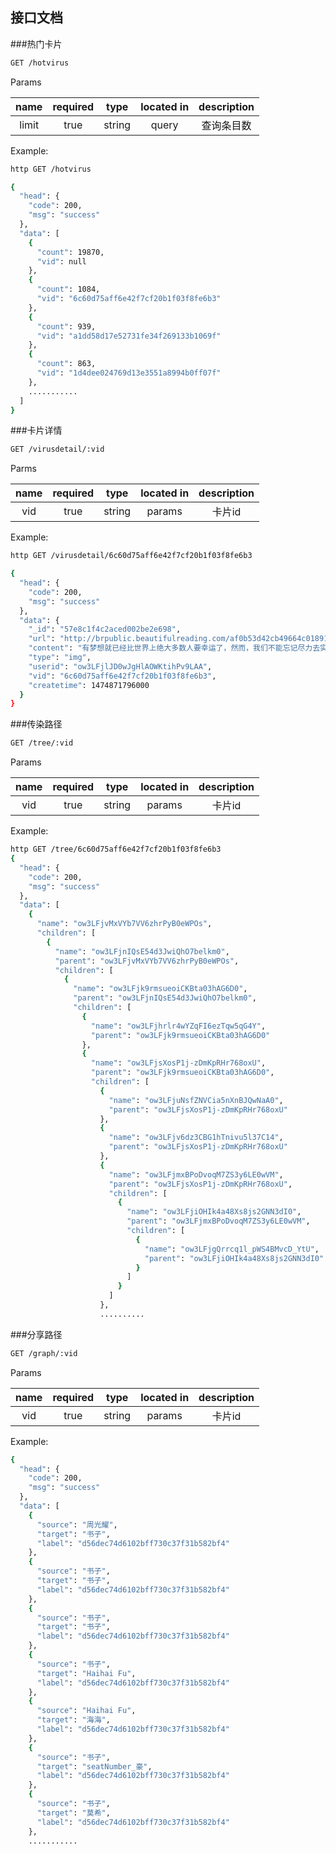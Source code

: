 ## 接口文档

###热门卡片
```bash
GET /hotvirus
```
Params

|name|required|type|located in|description|
|:----:|:--------:|:----:|:----------:|:-----------:|
|limit|true|string|query|查询条目数|

Example:
```bash
http GET /hotvirus

{
  "head": {
    "code": 200,
    "msg": "success"
  },
  "data": [
    {
      "count": 19870,
      "vid": null
    },
    {
      "count": 1084,
      "vid": "6c60d75aff6e42f7cf20b1f03f8fe6b3"
    },
    {
      "count": 939,
      "vid": "a1dd58d17e52731fe34f269133b1069f"
    },
    {
      "count": 863,
      "vid": "1d4dee024769d13e3551a8994b0ff07f"
    },
    ...........
  ]
}
```

###卡片详情
```bash
GET /virusdetail/:vid
```
Parms

|name|required|type|located in|description|
|:----:|:--------:|:----:|:----------:|:-----------:|
|vid|true|string|params|卡片id|

Example:
```bash
http GET /virusdetail/6c60d75aff6e42f7cf20b1f03f8fe6b3

{
  "head": {
    "code": 200,
    "msg": "success"
  },
  "data": {
    "_id": "57e8c1f4c2aced002be2e698",
    "url": "http://brpublic.beautifulreading.com/af0b53d42cb49664c018919bf4cbfde0",
    "content": "有梦想就已经比世界上绝大多数人要幸运了，然而，我们不能忘记尽力去实现梦想，否则这种幸运会变成一种不幸。尽力去追梦吧，趁你还幸运着的时候！",
    "type": "img",
    "userid": "ow3LFjlJD0wJgHlAOWKtihPv9LAA",
    "vid": "6c60d75aff6e42f7cf20b1f03f8fe6b3",
    "createtime": 1474871796000
  }
}
```

###传染路径
```bash
GET /tree/:vid
```
Params

|name|required|type|located in|description|
|:----:|:--------:|:----:|:----------:|:-----------:|
|vid|true|string|params|卡片id|

Example:
```bash
http GET /tree/6c60d75aff6e42f7cf20b1f03f8fe6b3
{
  "head": {
    "code": 200,
    "msg": "success"
  },
  "data": [
    {
      "name": "ow3LFjvMxVYb7VV6zhrPyB0eWPOs",
      "children": [
        {
          "name": "ow3LFjnIQsE54d3JwiQhO7belkm0",
          "parent": "ow3LFjvMxVYb7VV6zhrPyB0eWPOs",
          "children": [
            {
              "name": "ow3LFjk9rmsueoiCKBta03hAG6D0",
              "parent": "ow3LFjnIQsE54d3JwiQhO7belkm0",
              "children": [
                {
                  "name": "ow3LFjhrlr4wYZqFI6ezTqw5qG4Y",
                  "parent": "ow3LFjk9rmsueoiCKBta03hAG6D0"
                },
                {
                  "name": "ow3LFjsXosP1j-zDmKpRHr768oxU",
                  "parent": "ow3LFjk9rmsueoiCKBta03hAG6D0",
                  "children": [
                    {
                      "name": "ow3LFjuNsfZNVCia5nXnBJQwNaA0",
                      "parent": "ow3LFjsXosP1j-zDmKpRHr768oxU"
                    },
                    {
                      "name": "ow3LFjv6dz3CBG1hTnivu5l37C14",
                      "parent": "ow3LFjsXosP1j-zDmKpRHr768oxU"
                    },
                    {
                      "name": "ow3LFjmxBPoDvoqM7ZS3y6LE0wVM",
                      "parent": "ow3LFjsXosP1j-zDmKpRHr768oxU",
                      "children": [
                        {
                          "name": "ow3LFjiOHIk4a48Xs8js2GNN3dI0",
                          "parent": "ow3LFjmxBPoDvoqM7ZS3y6LE0wVM",
                          "children": [
                            {
                              "name": "ow3LFjgQrrcq1l_pWS4BMvcD_YtU",
                              "parent": "ow3LFjiOHIk4a48Xs8js2GNN3dI0"
                            }
                          ]
                        }
                      ]
                    },
                    ..........
```

###分享路径
```bash
GET /graph/:vid
```
Params

|name|required|type|located in|description|
|:----:|:--------:|:----:|:----------:|:-----------:|
|vid|true|string|params|卡片id|

Example:
```bash
{
  "head": {
    "code": 200,
    "msg": "success"
  },
  "data": [
    {
      "source": "周光耀",
      "target": "书子",
      "label": "d56dec74d6102bff730c37f31b582bf4"
    },
    {
      "source": "书子",
      "target": "书子",
      "label": "d56dec74d6102bff730c37f31b582bf4"
    },
    {
      "source": "书子",
      "target": "书子",
      "label": "d56dec74d6102bff730c37f31b582bf4"
    },
    {
      "source": "书子",
      "target": "Haihai Fu",
      "label": "d56dec74d6102bff730c37f31b582bf4"
    },
    {
      "source": "Haihai Fu",
      "target": "海海",
      "label": "d56dec74d6102bff730c37f31b582bf4"
    },
    {
      "source": "书子",
      "target": "seatNumber_豪",
      "label": "d56dec74d6102bff730c37f31b582bf4"
    },
    {
      "source": "书子",
      "target": "莫希",
      "label": "d56dec74d6102bff730c37f31b582bf4"
    },
    ...........
```